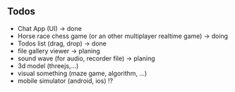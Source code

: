 ## Todos
- Chat App (UI) -> done
- Horse race chess game (or an other multiplayer realtime game) -> doing
- Todos list (drag, drop) -> done
- file gallery viewer -> planing
- sound wave (for audio, recorder file) -> planing
- 3d model (threejs,...)
- visual something (maze game, algorithm, ...)
- mobile simulator (android, ios) !?

